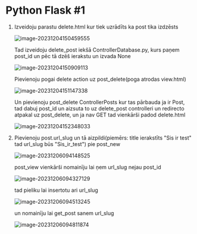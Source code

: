 # Python Flask #1

1. Izveidoju parastu delete.html kur tiek uzrādīts ka post tika izdzēsts

   ![image-20231204150459555](C:\Users\xnzza\AppData\Roaming\Typora\typora-user-images\image-20231204150459555.png)

   Tad izveidoju delete_post iekšā ControllerDatabase.py, kurs paņem post_id un pēc tā dzēš ierakstu un izvada None

   ![image-20231204150909113](C:\Users\xnzza\AppData\Roaming\Typora\typora-user-images\image-20231204150909113.png)

   Pievienoju pogai delete action uz post_delete(poga atrodas view.html)

   ![image-20231204151147338](C:\Users\xnzza\AppData\Roaming\Typora\typora-user-images\image-20231204151147338.png)

   Un pievienoju post_delete ControllerPosts kur tas pārbauda ja ir Post, tad dabuj post_id un aizsuta to uz delete_post controlleri un redirecto atpakal uz post_delete, un ja nav GET tad vienkārši padod delete.html

   ![image-20231204152348033](C:\Users\xnzza\AppData\Roaming\Typora\typora-user-images\image-20231204152348033.png)

2. Pievienoju post.url_slug un tā aizpildi(piemērs: title ierakstīts "Sis ir test" tad url_slug būs "Sis_ir_test") pie post_new 

   ![image-20231206094148525](C:\Users\xnzza\AppData\Roaming\Typora\typora-user-images\image-20231206094148525.png)

   post_view vienkārši nomainīju lai ņem url_slug nejau post_id

   ![image-20231206094327129](C:\Users\xnzza\AppData\Roaming\Typora\typora-user-images\image-20231206094327129.png)

   tad pieliku lai insertotu ari url_slug

   ![image-20231206094513245](C:\Users\xnzza\AppData\Roaming\Typora\typora-user-images\image-20231206094513245.png)

   un nomainīju lai get_post sanem url_slug

   ![image-20231206094811874](C:\Users\xnzza\AppData\Roaming\Typora\typora-user-images\image-20231206094811874.png)